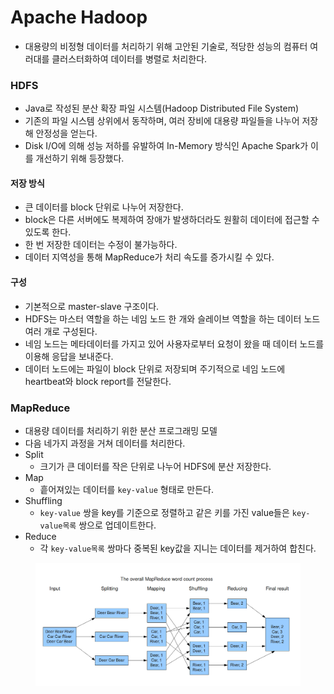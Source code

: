 # Apache Hadoop

* 대용량의 비정형 데이터를 처리하기 위해 고안된 기술로, 적당한 성능의 컴퓨터 여러대를 클러스터화하여 데이터를 병렬로 처리한다.

### HDFS

* Java로 작성된 분산 확장 파일 시스템(Hadoop Distributed File System)
* 기존의 파일 시스템 상위에서 동작하며, 여러 장비에 대용량 파일들을 나누어 저장해 안정성을 얻는다.
* Disk I/O에 의해 성능 저하를 유발하여 In-Memory 방식인 Apache Spark가 이를 개선하기 위해 등장했다.

#### 저장 방식

* 큰 데이터를 block 단위로 나누어 저장한다.
* block은 다른 서버에도 복제하여 장애가 발생하더라도 원활히 데이터에 접근할 수 있도록 한다.
* 한 번 저장한 데이터는 수정이 불가능하다.
* 데이터 지역성을 통해 MapReduce가 처리 속도를 증가시킬 수 있다.

#### 구성

* 기본적으로 master-slave 구조이다.
* HDFS는 마스터 역할을 하는 네임 노드 한 개와 슬레이브 역할을 하는 데이터 노드 여러 개로 구성된다.
* 네임 노드는 메타데이터를 가지고 있어 사용자로부터 요청이 왔을 때 데이터 노드를 이용해 응답을 보내준다.
* 데이터 노드에는 파일이 block 단위로 저장되며 주기적으로 네임 노드에 heartbeat와 block report를 전달한다.

### MapReduce

* 대용량 데이터를 처리하기 위한 분산 프로그래밍 모델
* 다음 네가지 과정을 거쳐 데이터를 처리한다.
* Split
  * 크기가 큰 데이터를 작은 단위로 나누어 HDFS에 분산 저장한다.
* Map
  * 흩어져있는 데이터를 `key-value` 형태로 만든다.
* Shuffling
  * `key-value` 쌍을 key를 기준으로 정렬하고 같은 키를 가진 value들은 `key-value목록` 쌍으로 업데이트한다.
* Reduce
  * 각 `key-value목록` 쌍마다 중복된 key값을 지니는 데이터를 제거하여 합친다.

<figure><img src="../.gitbook/assets/image (1) (1) (1) (1) (1) (1) (1) (1) (1) (1) (1).png" alt=""><figcaption></figcaption></figure>
